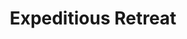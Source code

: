 ---
title: "Expeditious Retreat"
permalink: /spells/expeditious-retreat/
tags:
  - Spell
  - 1st Level
  - Transmutation
available_for:
  - Sorcerer
  - Warlock
  - Wizard
level: "1st Level"
school: "Transmutation"
comp:
  - V
  - S
duration: "10 Minutes"
concentration: true
cast_time: "1 Bonus Action"
description: |
  This spell allows you to move at an incredible pace. When you cast this spell, and then as a bonus action on each of your turns until the spell ends, you can take the Dash action.
excerpt: "This spell allows you to move at an incredible pace."
source: "Basic Rules"
---
